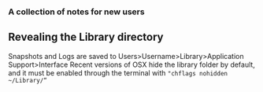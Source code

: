 ### A collection of notes for new users

## Revealing the Library directory
Snapshots and Logs are saved to Users>Username>Library>Application Support>Interface
Recent versions of OSX hide the library folder by default, and it must be enabled through the terminal with `"chflags nohidden ~/Library/“`